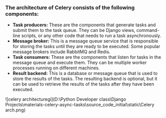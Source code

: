 ### The architecture of Celery consists of the following components:
- **Task producers:** These are the components that generate tasks and submit them to the task queue. They can be Django views, command-line scripts, or any other code that needs to run a task asynchronously.
- **Message broker:** This is a message queue service that is responsible for storing the tasks until they are ready to be executed. Some popular message brokers include RabbitMQ and Redis.
- **Task consumers:** These are the components that listen for tasks in the message queue and execute them. They can be multiple worker processes running on different machines.
- **Result backend:** This is a database or message queue that is used to store the results of the tasks. The resulting backend is optional, but it can be used to retrieve the results of the tasks after they have been executed.

![celery architecturegi](D:\Python Developer class\Django Projects\materials-celery-async-tasks\source_code_initial\static\Celery arch.png)
